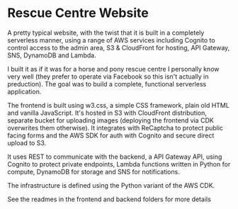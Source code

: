 # Rescue Centre Website
A pretty typical website, with the twist that it is built in a completely serverless manner, using a range of AWS 
services including Cognito to control access to the admin area, S3 & CloudFront for hosting, API Gateway, SNS, 
DynamoDB and Lambda. 

I built it as if it was for a horse and pony rescue centre I personally know very well (they prefer to operate via Facebook so this isn't actually in preduction). The goal was to build a complete, functional serverless application.

The frontend is built using w3.css, a simple CSS framework, plain old HTML and vanilla JavaScript. It's hosted 
in S3 with CloudFront distribution, separate bucket for uploading images (deploying the frontend via CDK 
overwrites them otherwise). It integrates with ReCaptcha to protect public facing forms and the AWS SDK for auth 
with Cognito and secure direct upload to S3.

It uses REST to communicate with the backend, a API Gateway API, using Cognito to protect private endpoints, Lambda 
functions written in Python for compute, DynamoDB for storage and SNS for notifications. 

The infrastructure is defined using the Python variant of the AWS CDK.

See the readmes in the frontend and backend folders for more details
